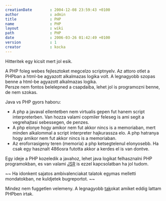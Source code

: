 ```yaml
---
creationDate        : 2004-12-08 23:59:43 +0100 
author              : admin 
title               : PHP 
name                : PHP 
layout              : wiki 
path                : PHP 
date                : 2006-03-26 01:42:49 +0100 
version             : 1 
creator             : kocka 
---
```

Hitteritek egy kicsit mert jol esik.

A PHP foleg webes fejlesztoket megcelzo scriptnyelv. Az attoro otlet a PHPban a html-be agyazott alkalmazas logika volt. A legnagyobb szopas benne a html-be agyazott alkalmazas logika.<br/>
Persze nem fontos belelepned a csapdaiba, lehet jol is programozni benne, de nem szokas.

Java vs PHP gyors haboru:

*   A php a javaval ellentetben nem virtualis gepen fut hanem script interpreterben. Van hozza valami copmiler feleseg is ami segit a vegrehajtasi sebessegen, de penzes.
*   A php elonye hogy amikor nem fut akkor nincs is a memoriaban, mert minden alkalommal a script interpreter hajkurassza elo. A php hatranya hogy amikor nem fut akkor nincs is a memoriaban.
*   Az eroforrasigeny teren (memoria) a php ketsegtelenul elonyosebb. Ha csak egy hasznalt 486osra futotta akkor a kerdes el is van dontve.

Egy ideje a PHP kozeledik a javahoz, lehet java logikat felhasznalni PHP programokban, es van valami [JSR](JSR.html) is ezzel kapcsolatban ha jol tudom.

~~
Ha idonkent sajatos ambivalenciakat talatok egymas melletti mondatokban, ne kuldjetek bugreportot.
~~

Mindez nem fuggetlen velemeny. A legnagyobb [tak](tak.html)okat amiket eddig lattam PHPben irtak.
